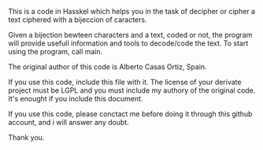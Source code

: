 This is a code in Hasskel which helps you in the task of decipher or cipher a text ciphered with a bijeccion of caracters.

Given a bijection bewteen characters and a text, coded or not, the program will provide usefull information and tools to decode/code the text. To start using the program, call main.

The original author of this code is Alberto Casas Ortiz, Spain.

If you use this code, include this file with it. The license of your 
derivate project must be LGPL and you must include my authory of the
original code. It's enought if you include this document.

If you use this code, please conctact me before doing it through this
github account, and i will answer any doubt.

Thank you.

